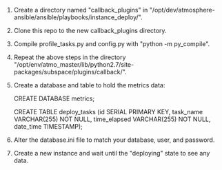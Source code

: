 1. Create a directory named "callback_plugins" in "/opt/dev/atmosphere-ansible/ansible/playbooks/instance_deploy/".
2. Clone this repo to the new callback_plugins directory.
3. Compile profile_tasks.py and config.py with "python -m py_compile".
4. Repeat the above steps in the directory "/opt/env/atmo_master/lib/python2.7/site-packages/subspace/plugins/callback/".
5. Create a database and table to hold the metrics data:

    CREATE DATABASE metrics;
    
    CREATE TABLE deploy_tasks (id SERIAL PRIMARY KEY,
                task_name VARCHAR(255) NOT NULL,
                time_elapsed VARCHAR(255) NOT NULL,
                date_time TIMESTAMP);
                
6. Alter the database.ini file to match your database, user, and password.
7. Create a new instance and wait until the "deploying" state to see any data. 
